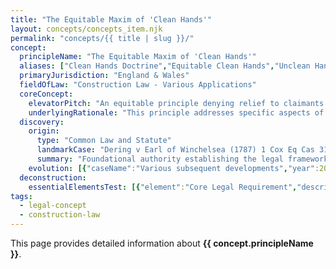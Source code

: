 ```yaml
---
title: "The Equitable Maxim of 'Clean Hands'"
layout: concepts/concepts_item.njk
permalink: "concepts/{{ title | slug }}/"
concept:
  principleName: "The Equitable Maxim of 'Clean Hands'"
  aliases: ["Clean Hands Doctrine","Equitable Clean Hands","Unclean Hands Defence","Equity and Good Conscience"]
  primaryJurisdiction: "England & Wales"
  fieldOfLaw: "Construction Law - Various Applications"
  coreConcept:
    elevatorPitch: "An equitable principle denying relief to claimants who have acted inequitably in relation to the subject matter of their claim."
    underlyingRationale: "This principle addresses specific aspects of construction law relationships and liabilities, providing structured legal framework for the equitable maxim of 'clean hands' issues."
  discovery:
    origin:
      type: "Common Law and Statute"
      landmarkCase: "Dering v Earl of Winchelsea (1787) 1 Cox Eq Cas 318"
      summary: "Foundational authority establishing the legal framework for the equitable maxim of 'clean hands' in construction and commercial law contexts."
    evolution: [{"caseName":"Various subsequent developments","year":2000,"contribution":"Continued judicial and legislative refinement of the principle's application and scope in modern construction law."}]
  deconstruction:
    essentialElementsTest: [{"element":"Core Legal Requirement","description":"The fundamental requirement that must be established to successfully apply the equitable maxim of 'clean hands' in construction law contexts."},{"element":"Factual Foundation","description":"The specific factual circumstances that must exist to trigger application of this legal principle."},{"element":"Legal Consequence Test","description":"The test for determining when the principle's legal consequences should apply to the particular circumstances."}]
tags: 
  - legal-concept
  - construction-law
---
```


This page provides detailed information about **{{ concept.principleName }}**.
